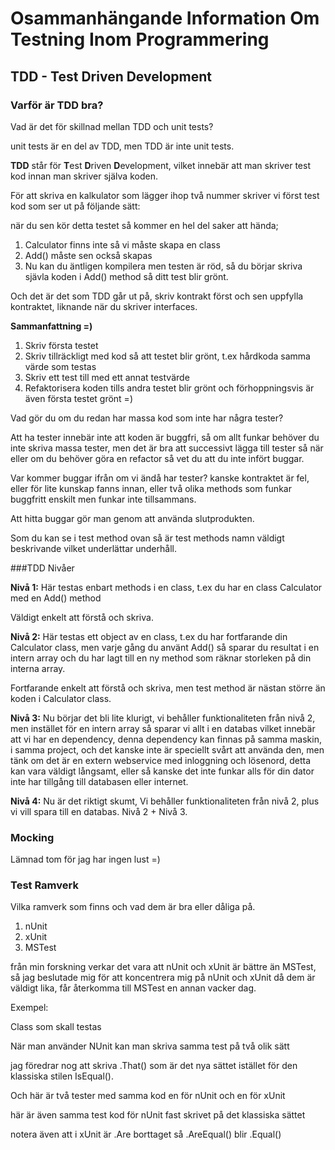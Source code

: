 # Osammanhängande Information Om Testning Inom Programmering
## TDD - Test Driven Development

### Varför är TDD bra?

Vad är det för skillnad mellan TDD och unit tests?

unit tests är en del av TDD, men TDD är inte unit tests.

**TDD** står för **T**est **D**riven **D**evelopment, vilket innebär att man skriver test kod innan man skriver själva koden.

För att skriva en kalkulator som lägger ihop två nummer skriver vi först test kod som ser ut på följande sätt:
<script src="https://gist.github.com/rsunde/1852da2f84572d47786c.js"></script>

när du sen kör detta testet så kommer en hel del saker att hända;

1. Calculator finns inte så vi måste skapa en class
2. Add() måste sen också skapas
3. Nu kan du äntligen kompilera men testen är röd, så du börjar skriva sjävla koden i Add() method så ditt test blir grönt.

Och det är det som TDD går ut på, skriv kontrakt först och sen uppfylla kontraktet, liknande när du skriver interfaces.

**Sammanfattning =)**

1. Skriv första testet
2. Skriv tillräckligt med kod så att testet blir grönt, t.ex hårdkoda samma värde som testas
3. Skriv ett test till med ett annat testvärde
4. Refaktorisera koden tills andra testet blir grönt och förhoppningsvis är även första testet grönt =)

<script src="https://gist.github.com/rsunde/8f750aa589ddd97d3bff.js"></script>

Vad gör du om du redan har massa kod som inte har några tester?

Att ha tester innebär inte att koden är buggfri, så om allt funkar behöver du inte skriva massa tester, men det är bra att successivt lägga till tester så när eller om du behöver göra en refactor så vet du att du inte infört buggar.

Var kommer buggar ifrån om vi ändå har tester? kanske kontraktet är fel, eller för lite kunskap fanns innan, eller två olika methods som funkar buggfritt enskilt men funkar inte tillsammans.

Att hitta buggar gör man genom att använda slutprodukten.

Som du kan se i test method ovan så är test methods namn väldigt beskrivande vilket underlättar underhåll. 

###TDD Nivåer

**Nivå 1:**
Här testas enbart methods i en class, t.ex du har en class Calculator med en Add() method
<script src="https://gist.github.com/rsunde/1852da2f84572d47786c.js"></script>

Väldigt enkelt att förstå och skriva.


**Nivå 2:**
Här testas ett object av en class, t.ex du har fortfarande din Calculator class, men varje gång du använt Add() så sparar du resultat i en intern array och du har lagt till en ny method som räknar storleken på din interna array.
<script src="https://gist.github.com/rsunde/3dc9224946a78cab9812.js"></script>

Fortfarande enkelt att förstå och skriva, men test method är nästan större än koden i Calculator class.

**Nivå 3:**
Nu börjar det bli lite klurigt, vi behåller funktionaliteten från nivå 2, men instället för en intern array så sparar vi allt i en databas vilket innebär att vi har en dependency, denna dependency kan finnas på samma maskin, i samma project, och det kanske inte är speciellt svårt att använda den, men tänk om det är en extern webservice med inloggning och lösenord, detta kan vara väldigt långsamt, eller så kanske det inte funkar alls för din dator inte har tillgång till databasen eller internet.

**Nivå 4:**
Nu är det riktigt skumt, Vi behåller funktionaliteten från nivå 2, plus vi vill spara till en databas. Nivå 2 + Nivå 3.


### Mocking
Lämnad tom för jag har ingen lust =)

### Test Ramverk

Vilka ramverk som finns och vad dem är bra eller dåliga på.

1. nUnit
2. xUnit
3. MSTest

från min forskning verkar det vara att nUnit och xUnit är bättre än MSTest, så jag beslutade mig för att koncentrera mig på nUnit och xUnit då dem är väldigt lika, får återkomma till MSTest en annan vacker dag.

Exempel:

Class som skall testas
<script src="https://gist.github.com/rsunde/8f750aa589ddd97d3bff.js"></script>


När man använder NUnit kan man skriva samma test på två olik sätt
<script src="https://gist.github.com/rsunde/3f4db9421f558c7c6245.js"></script>

jag föredrar nog att skriva .That() som är det nya sättet istället för den klassiska stilen IsEqual().


Och här är två tester med samma kod en för nUnit och en för xUnit


här är även samma test kod för nUnit fast skrivet på det klassiska sättet


notera även att i xUnit är .Are borttaget så .AreEqual() blir .Equal()
